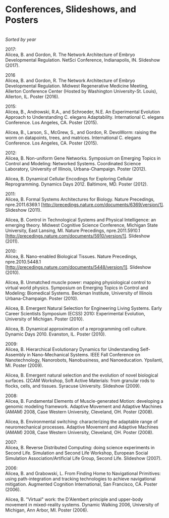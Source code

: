# Conferences, Slideshows, and Posters
<BR>_Sorted by year_

2017:<BR>
Alicea, B. and Gordon, R.  The Network Architecture of Embryo Developmental Regulation. NetSci Conference, Indianapolis, IN. Slideshow (2017).

2016<BR>
Alicea, B. and Gordon, R.  The Network Architecture of Embryo Developmental Regulation. Midwest Regenerative Medicine Meeting, Allerton Conference Center (Hosted by Washington University-St. Louis), Allerton, IL. Poster (2016).

2015:<BR>
Alicea, B., Androwski, R.A., and Schroeder, N.E.	An Experimental Evolution Approach to Understanding C. elegans Adaptability. International C. elegans Conference. Los Angeles, CA. Poster (2015).

Alicea, B., Larson, S., McGrew, S., and Gordon, R.	  DevoWorm: raising the worm on datapoints, trees, and matrices. International C. elegans Conference. Los Angeles, CA. Poster (2015).

2012:<BR>
Alicea, B.  Non-uniform Gene Networks. Symposium on Emerging Topics in Control and Modeling: Networked Systems. Coordinated Science Laboratory, University of Illinois, Urbana-Champaign. Poster (2012).

Alicea, B.  Dynamical Cellular Encodings for Exploring Cellular Reprogramming. Dynamics Days 2012. Baltimore, MD. Poster (2012).

2011:<BR>
Alicea, B. Formal Systems Architectures for Biology. Nature Precedings, npre.2011.6369.1 [http://precedings.nature.com/documents/6369/version/1]. Slideshow (2011).

Alicea, B.  Control in Technological Systems and Physical Intelligence: an emerging theory. Midwest Cognitive Science Conference, Michigan State University, East Lansing, MI. Nature Precedings, npre.2011.5910.1 [http://precedings.nature.com/documents/5910/version/1]. Slideshow (2011).

2010:<BR>
Alicea, B.  Nano-enabled Biological Tissues. Nature Precedings, npre.2010.5448.1 [http://precedings.nature.com/documents/5448/version/1]. Slideshow (2010).

Alicea, B.  Unmatched muscle power: mapping physiological control to virtual world physics. Symposium on Emerging Topics in Control and Modeling: Biomedical Systems. Beckman Institute, University of Illinois Urbana-Champaign. Poster (2010).

Alicea, B.  Emergent Natural Selection for Engineering Living Systems. Early Career Scientists Symposium (ECSS) 2010: Experimental Evolution, University of Michigan. Poster (2010).

Alicea, B.  Dynamical approximation of a reprogramming cell culture. Dynamic Days 2010. Evanston, IL. Poster (2010).

2009:<BR>
Alicea, B.  Hierarchical Evolutionary Dynamics for Understanding Self-Assembly in Nano-Mechanical Systems. IEEE Fall Conference on Nanotechnology, Nanorobots, Nanobusiness, and Nanoeducation. Ypsilanti, MI. Poster (2009).

Alicea, B. Emergent natural selection and the evolution of novel biological surfaces. I2CAM Workshop, Soft Active Materials: from granular rods to flocks, cells, and tissues. Syracuse University. Slideshow (2009).

2008:<BR>
Alicea, B. Fundamental Elements of Muscle-generated Motion: developing a genomic modeling framework. Adaptive Movement and Adaptive Machines (AMAM) 2008, Case Western University, Cleveland, OH. Poster (2008).

Alicea, B. Environmental switching: characterizing the adaptable range of neuromechanical processes. Adaptive Movement and Adaptive Machines (AMAM) 2008, Case Western University, Cleveland, OH. Poster (2008).

2007:<BR>
Alicea, B. Reverse Distributed Computing: doing science experiments in Second Life. Simulation and Second Life Workshop, European Social Simulation Association/Artificial Life Group, Second Life. Slideshow (2007).

2006:<BR>
Alicea, B. and Grabowski, L. From Finding Home to Navigational Primitives: using path-integration and tracking technologies to achieve navigational mitigation. Augmented Cognition International, San Francisco, CA. Poster (2006).

Alicea, B. "Virtual" work: the D'Alembert principle and upper-body movement in mixed-reality systems. Dynamic Walking 2006, University of Michigan, Ann Arbor, MI. Poster (2006).
